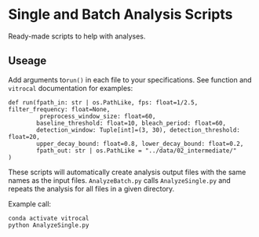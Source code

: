 # Single and Batch Analysis Scripts

Ready-made scripts to help with analyses. 

## Useage

Add arguments to`run()` in each file to your specifications. See function and `vitrocal`
documentation for examples:

```
def run(fpath_in: str | os.PathLike, fps: float=1/2.5, filter_frequency: float=None,
         preprocess_window_size: float=60,
        baseline_threshold: float=10, bleach_period: float=60,
        detection_window: Tuple[int]=(3, 30), detection_threshold: float=20,
        upper_decay_bound: float=0.8, lower_decay_bound: float=0.2,
        fpath_out: str | os.PathLike = "../data/02_intermediate/"
)
```

These scripts will automatically create analysis output files with the same names
as the input files. `AnalyzeBatch.py` calls `AnalyzeSingle.py` and repeats the analysis
for all files in a given directory. 

Example call:

```
conda activate vitrocal
python AnalyzeSingle.py
```
